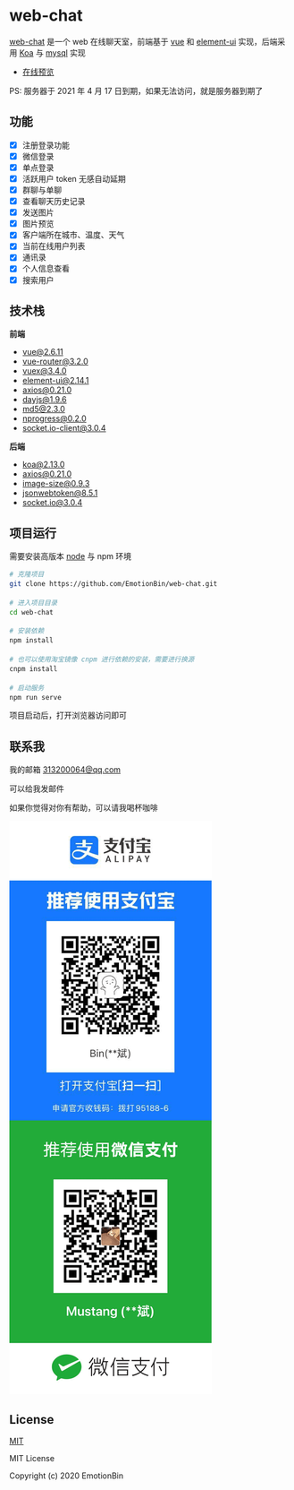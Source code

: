 # web-chat

[web-chat](https://www.huangweibinupup.cn:8888) 是一个 web 在线聊天室，前端基于 [vue](https://github.com/vuejs/vue) 和 [element-ui](https://github.com/ElemeFE/element) 实现，后端采用  [Koa](https://koa.bootcss.com) 与 [mysql](https://www.mysql.com) 实现  

- [在线预览](https://www.huangweibinupup.cn:8888)

PS: 服务器于 2021 年 4 月 17 日到期，如果无法访问，就是服务器到期了  

## 功能

- [x] 注册登录功能
- [x] 微信登录
- [x] 单点登录
- [x] 活跃用户 token 无感自动延期
- [x] 群聊与单聊
- [x] 查看聊天历史记录
- [x] 发送图片
- [x] 图片预览
- [x] 客户端所在城市、温度、天气
- [x] 当前在线用户列表
- [x] 通讯录
- [x] 个人信息查看
- [x] 搜索用户

## 技术栈

**前端**  

- vue@2.6.11
- vue-router@3.2.0
- vuex@3.4.0
- element-ui@2.14.1
- axios@0.21.0
- dayjs@1.9.6
- md5@2.3.0
- nprogress@0.2.0
- socket.io-client@3.0.4

**后端**  

- koa@2.13.0
- axios@0.21.0
- image-size@0.9.3
- jsonwebtoken@8.5.1
- socket.io@3.0.4

## 项目运行

需要安装高版本 [node](http://nodejs.cn) 与 npm 环境  

```bash
# 克隆项目
git clone https://github.com/EmotionBin/web-chat.git

# 进入项目目录
cd web-chat

# 安装依赖
npm install

# 也可以使用淘宝镜像 cnpm 进行依赖的安装，需要进行换源
cnpm install

# 启动服务
npm run serve
```

项目启动后，打开浏览器访问即可  

## 联系我

我的邮箱 313200064@qq.com  

可以给我发邮件

如果你觉得对你有帮助，可以请我喝杯咖啡

![payme](https://github.com/EmotionBin/web-chat/blob/main/src/assets/dialog/pay.png)  

## License

[MIT](http://opensource.org/licenses/MIT)  

MIT License  

Copyright (c) 2020 EmotionBin  
